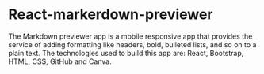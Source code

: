 # React-markerdown-previewer
The Markdown previewer app is a mobile responsive app that provides the service of adding formatting like headers, bold, bulleted lists, and so on to a plain text.
The technologies used to build this app are: React, Bootstrap, HTML, CSS, GitHub and Canva. 
